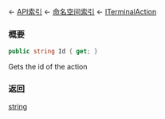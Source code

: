 ← [API索引](Api-Index) ← [命名空间索引](Namespace-Index) ← [ITerminalAction](Sandbox.ModAPI.Interfaces.ITerminalAction)

### 概要

```csharp
public string Id { get; }
```

Gets the id of the action

### 返回

[string](https://docs.microsoft.com/en-us/dotnet/api/System.String?view=netframework-4.6)

